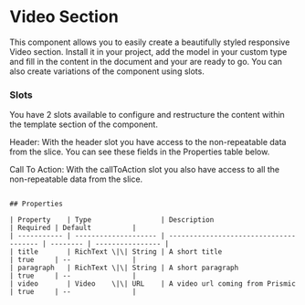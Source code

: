 # Video Section

This component allows you to easily create a beautifully styled responsive Video section. Install it in your project, add the model in your custom type and fill in the content in the document and your are ready to go. You can also create variations of the component using slots.

### Slots

You have 2 slots available to configure and restructure the content within the template section of the component.

Header:
With the header slot you have access to the non-repeatable data from the slice. You can see these fields in the Properties table below.

Call To Action:
With the callToAction slot you also have access to all the non-repeatable data from the slice.

```

## Properties

| Property    | Type                 | Description                            | Required | Default          |
| ----------- | -------------------- | -------------------------------------- | -------- | ---------------- |
| title       | RichText \|\| String | A short title                          | true     | --               |
| paragraph   | RichText \|\| String | A short paragraph                      | true     | --               |
| video       | Video    \|\| URL    | A video url coming from Prismic        | true     | --               |

